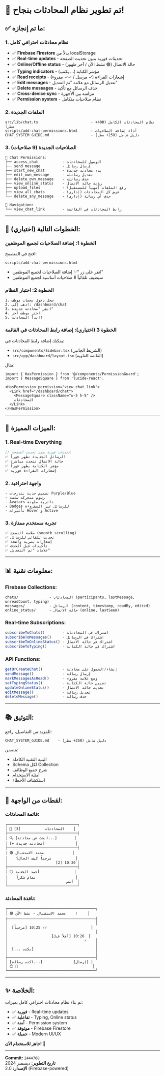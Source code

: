 # 🎉 تم تطوير نظام المحادثات بنجاح!

## ✅ ما تم إنجازه:

### 1. نظام محادثات احترافي كامل
- ✅ **Firebase Firestore** بدلاً من localStorage
- ✅ **Real-time updates** - تحديثات فورية بدون تحديث الصفحة
- ✅ **Online/Offline status** - حالة الاتصال (🟢 نشط الآن / آخر ظهور)
- ✅ **Typing indicators** - مؤشر الكتابة (... يكتب)
- ✅ **Read receipts** - إشعارات القراءة (✓ مرسل / ✓✓ مقروء)
- ✅ **Edit messages** - تعديل الرسائل مع علامة "تم التعديل"
- ✅ **Delete messages** - حذف الرسائل مع تأكيد
- ✅ **Cross-device sync** - مزامنة بين الأجهزة
- ✅ **Permission system** - نظام صلاحيات متكامل

### 2. الملفات الجديدة
```
src/lib/chat.ts                        - نظام المحادثات الكامل (400+ سطر)
scripts/add-chat-permissions.html      - أداة إضافة الصلاحيات
CHAT_SYSTEM_GUIDE.md                   - دليل شامل (250+ سطر)
```

### 3. الصلاحيات الجديدة (9 صلاحيات)
```
💬 Chat Permissions:
├── access_chat           - الوصول للمحادثات
├── send_message          - إرسال رسائل
├── start_new_chat        - بدء محادثة جديدة
├── edit_own_message      - تعديل رسائله
├── delete_own_message    - حذف رسائله
├── view_online_status    - رؤية حالة الاتصال
├── upload_files          - رفع الملفات (مهيأ للمستقبل)
├── view_all_chats        - عرض كل المحادثات (إداري)
└── delete_any_message    - حذف أي رسالة (إداري)

🧭 Navigation:
└── view_chat_link        - رابط المحادثات في القائمة
```

---

## 🚀 الخطوات التالية (اختياري):

### الخطوة 1: إضافة الصلاحيات لجميع الموظفين
افتح في المتصفح:
```
scripts/add-chat-permissions.html
```
- انقر على زر "✨ إضافة الصلاحيات لجميع الموظفين"
- سيضيف تلقائياً 8 صلاحيات أساسية لجميع الموظفين

### الخطوة 2: اختبار النظام
```
1. سجل دخول بحساب موظف
2. اذهب إلى: /dashboard/chat
3. انقر "محادثة جديدة"
4. اختر موظف آخر
5. ابدأ المحادثة!
```

### الخطوة 3 (اختياري): إضافة رابط المحادثات في القائمة
يمكنك إضافة رابط المحادثات في:
- `src/components/Sidebar.tsx` (الشريط الجانبي)
- `src/app/dashboard/layout.tsx` (القائمة العلوية)

مثال:
```tsx
import { HasPermission } from '@/components/PermissionGuard';
import { MessageSquare } from 'lucide-react';

<HasPermission permission="view_chat_link">
  <Link href="/dashboard/chat">
    <MessageSquare className="w-5 h-5" />
    المحادثات
  </Link>
</HasPermission>
```

---

## 🎯 الميزات المميزة:

### 1. Real-time Everything
```typescript
// تحديثات فورية بدون تحديث الصفحة:
✅ الرسائل الجديدة تظهر فوراً
✅ حالة الاتصال تتحدث مباشرة
✅ مؤشر الكتابة يظهر فوراً
✅ إشعارات القراءة فورية
```

### 2. واجهة احترافية
```
- تصميم حديث بتدرجات Purple/Blue
- رسوم متحركة سلسة
- Avatars دائرية ملونة
- Badges للرسائل غير المقروءة
- تأثيرات Hover و Active
```

### 3. تجربة مستخدم ممتازة
```
✅ سلاسة التصفح (smooth scrolling)
✅ تحديث تلقائي للرسائل
✅ إشعارات بصرية واضحة
✅ تأكيدات قبل الحذف
✅ علامات "تم التعديل"
```

---

## 📊 معلومات تقنية:

### Firebase Collections:
```
chats/              - المحادثات (participants, lastMessage, unreadCount, typing)
messages/           - الرسائل (content, timestamp, readBy, edited)
online_status/      - حالة الاتصال (online, lastSeen)
```

### Real-time Subscriptions:
```typescript
subscribeToChats()        - اشتراك في المحادثات
subscribeToMessages()     - اشتراك في الرسائل
subscribeToOnlineStatus() - اشتراك في حالة الاتصال
subscribeToTyping()       - اشتراك في حالة الكتابة
```

### API Functions:
```typescript
getOrCreateChat()         - إنشاء/الحصول على محادثة
sendMessage()             - إرسال رسالة
markMessagesAsRead()      - وضع علامة مقروء
setTypingStatus()         - تعيين حالة الكتابة
updateOnlineStatus()      - تحديث حالة الاتصال
editMessage()             - تعديل رسالة
deleteMessage()           - حذف رسالة
```

---

## 📚 التوثيق:

للمزيد من التفاصيل، راجع:
```
CHAT_SYSTEM_GUIDE.md    - دليل شامل (250+ سطر)
```

يتضمن:
- البنية التقنية الكاملة
- Schema لكل Collection
- شرح جميع الوظائف
- أمثلة الاستخدام
- استكشاف الأخطاء

---

## 🎨 لقطات من الواجهة:

### قائمة المحادثات:
```
┌────────────────────────────────┐
│ 💬 المحادثات           [3]    │
├────────────────────────────────┤
│ 🔍 [ابحث عن محادثة...]        │
│ [+ محادثة جديدة]              │
├────────────────────────────────┤
│ 🟢 محمد الاستقبال             │
│    مرحباً كيف الحال؟           │
│                      [2] 10:30 │
├────────────────────────────────┤
│ ⚪ أحمد الخدمة                │
│    تمام شكراً                  │
│                           أمس  │
└────────────────────────────────┘
```

### نافذة المحادثة:
```
┌────────────────────────────────────────┐
│ 🟢 محمد الاستقبال - نشط الآن    ⋮    │
├────────────────────────────────────────┤
│                                        │
│  [مرحباً] 10:25 ✓✓                    │
│                                        │
│                    [أهلاً فيك] 10:26  │
│                                   ✓    │
│                                        │
│  [... يكتب]                            │
│                                        │
├────────────────────────────────────────┤
│ [اكتب رسالة...]              [إرسال] │
│ 😊 📎                                  │
└────────────────────────────────────────┘
```

---

## ✨ الخلاصة:

تم بناء نظام محادثات احترافي كامل بميزات:
- ✅ **فورية** - Real-time updates
- ✅ **تفاعلية** - Typing, Online status
- ✅ **آمنة** - Permission system
- ✅ **موثوقة** - Firebase Firestore
- ✅ **جميلة** - Modern UI/UX

**جاهز للاستخدام الآن!** 🎉

---

**Commit:** `2444768`  
**تاريخ التطوير:** ديسمبر 2024  
**الإصدار:** 2.0 (Firebase-powered)
